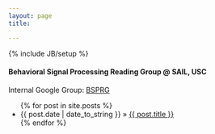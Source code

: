```yaml
---
layout: page
title: 

---
```

{% include JB/setup %}

#### Behavioral Signal Processing Reading Group @ SAIL, USC

Internal Google Group: [BSPRG](https://groups.google.com/forum/#!forum/bsprg)

<ul class="posts">
  {% for post in site.posts %}
    <li><span>{{ post.date | date_to_string }}</span> &raquo; <a href="{{ BASE_PATH }}{{ post.url }}">{{ post.title }}</a></li>
  {% endfor %}
</ul>


